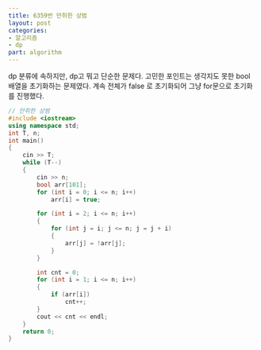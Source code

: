 ```yaml
---
title: 6359번 만취한 상범
layout: post
categories:
- 알고리즘
- dp
part: algorithm
---
```


dp 분류에 속하지만, dp고 뭐고 단순한 문제다. 고민한 포인트는 생각지도 못한 bool 배열을 초기화하는 문제였다. 계속 전체가 false 로 초기화되어 그냥 for문으로 초기화를 진행했다.



```c++
// 만취한 상범
#include <iostream>
using namespace std;
int T, n;
int main()
{
    cin >> T;
    while (T--)
    {
        cin >> n;
        bool arr[101];
        for (int i = 0; i <= n; i++)
            arr[i] = true;

        for (int i = 2; i <= n; i++)
        {
            for (int j = i; j <= n; j = j + i)
            {
                arr[j] = !arr[j];
            }
        }

        int cnt = 0;
        for (int i = 1; i <= n; i++)
        {
            if (arr[i])
                cnt++;
        }
        cout << cnt << endl;
    }
    return 0;
}
```
